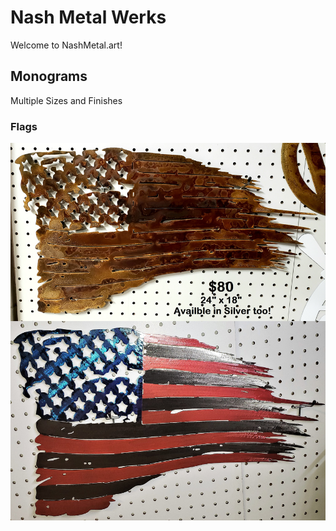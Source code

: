 # Nash Metal Werks
Welcome to NashMetal.art!

## Monograms
Multiple Sizes and Finishes

### Flags
![Flags](media/Flgas.jpg)
